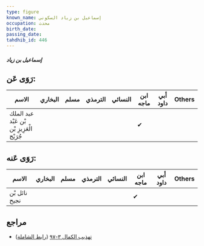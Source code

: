 ```yaml
---
type: figure
known_name: إسماعيل بن زياد السكوني
occupation: محدث
birth_date:
passing_date:
tahdhib_id: 446
---
```

##### إسماعيل بن زياد

## رَوَى عَن:
| الاسم                                      | البخاري | مسلم | الترمذي | النسائي | ابن ماجه | أبي داود | Others |
| ------------------------------------------ | ------- | ---- | ------- | ------- | -------- | -------- | ------ |
| عبد الملك بْن عَبْد الْعَزِيزِ بْن جُرَيْج |         |      |         |         | ✔        |          |        |
## رَوَى عَنه:
| الاسم         | البخاري | مسلم | الترمذي | النسائي | ابن ماجه | أبي داود | Others |
| ------------- | ------- | ---- | ------- | ------- | -------- | -------- | ------ |
| نائل بْن نجيح |         |      |         |         | ✔        |          |        |
## مراجع
- [تهذيب الكمال ٣-٩٧](obsidian://open?vault=Tahdhib-al-Kamal&file=Figures/٤٤٦-إسماعيل%20بن%20زياد) ([رابط الشاملة](https://shamela.ws/book/3722/1111))